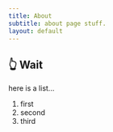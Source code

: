 ```yaml
---
title: About
subtitle: about page stuff.
layout: default
---
```


## 👆 Wait

here is a list...

1. first
2. second
3. third
